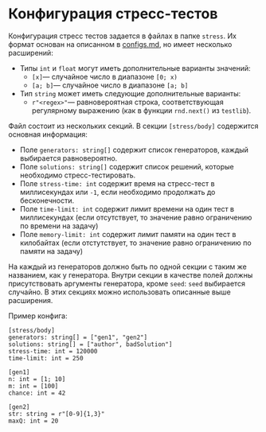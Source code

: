 # Конфигурация стресс-тестов

Конфигурация стресс тестов задается в файлах в папке `stress`. Их формат основан на описанном в [configs.md](configs.md), но имеет несколько расширений:

* Типы `int` и `float` могут иметь дополнительные варианты значений:
  * `[x]`&mdash; случайное число в диапазоне `[0; x)`
  * `[a; b]`&mdash; случайное число в диапазоне `[a; b]`
* Тип `string` может иметь следующие дополнительные варианты:
  * `r"<regex>"`&mdash; равновероятная строка, соответствующая регулярному выражению (как в функции `rnd.next()` из `testlib`).

Файл состоит из нескольких секций. В секции `[stress/body]` содержится основная информация:

* Поле `generators: string[]` содержит список генераторов, каждый выбирается равновероятно.
* Поле `solutions: string[]` содержит список решений, которые необходимо стресс-тестировать.
* Поле `stress-time: int` содержит время на стресс-тест в миллисекундах или `-1`, если необходимо продолжать до бесконечности.
* Поле `time-limit: int` содержит лимит времени на один тест в миллисекундах (если отсутствует, то значение равно ограничению по времени на задачу)
* Поле `memory-limit: int` содержит лимит памяти на один тест в килобайтах (если отстутствует, то значение равно ограничению по памяти на задачу)

На каждый из генераторов должно быть по одной секции с таким же названием, как у генератора. Внутри секции в качестве полей должны присутствовать аргументы генератора, кроме `seed`: `seed` выбирается случайно. В этих секциях можно использовать описанные выше расширения.

Пример конфига:

~~~~~
[stress/body]
generators: string[] = ["gen1", "gen2"]
solutions: string[] = ["author", badSolution"]
stress-time: int = 120000
time-limit: int = 250

[gen1]
n: int = [1; 10]
m: int = [100]
chance: int = 42

[gen2]
str: string = r"[0-9]{1,3}"
maxQ: int = 20
~~~~~
